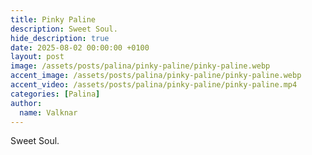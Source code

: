 ```yaml
---
title: Pinky Paline
description: Sweet Soul.
hide_description: true
date: 2025-08-02 00:00:00 +0100
layout: post
image: /assets/posts/palina/pinky-paline/pinky-paline.webp
accent_image: /assets/posts/palina/pinky-paline/pinky-paline.webp
accent_video: /assets/posts/palina/pinky-paline/pinky-paline.mp4
categories: [Palina]
author:
  name: Valknar
---
```


Sweet Soul.